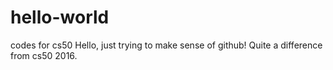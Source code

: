 # hello-world
codes for cs50
Hello,
just trying to make sense of github! Quite a difference from cs50 2016.
